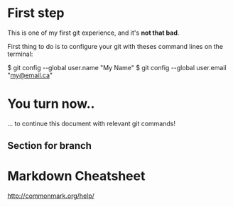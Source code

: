 # First step

This is one of my first git experience, and it's **not that bad**.

First thing to do is to configure your git with theses command lines on the terminal:

$ git config --global user.name "My Name"
$ git config --global user.email "my@email.ca"

# You turn now..

... to continue this document with relevant git commands!    

## Section for branch

# Markdown Cheatsheet

http://commonmark.org/help/
